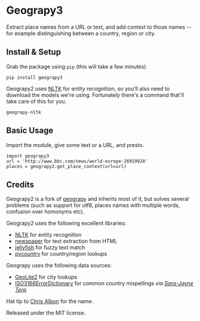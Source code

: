 Geograpy3
=========

Extract place names from a URL or text, and add context to those names -- for 
example distinguishing between a country, region or city. 


## Install & Setup

Grab the package using `pip` (this will take a few minutes)

    pip install geograpy3

Geograpy2 uses [NLTK](http://www.nltk.org/) for entity recognition, so you'll also need 
to download the models we're using. Fortunately there's a command that'll take 
care of this for you. 

    geograpy-nltk

## Basic Usage

Import the module, give some text or a URL, and presto.

    import geograpy3
    url = 'http://www.bbc.com/news/world-europe-26919928'
    places = geograpy2.get_place_context(url=url)


## Credits

Geograpy2 is a fork of [geograpy](https://github.com/ushahidi/geograpy) and inherits
most of it, but solves several problems (such as support for utf8, places names 
with multiple words, confusion over homonyms etc).

Geograpy2 uses the following excellent libraries:

* [NLTK](http://www.nltk.org/) for entity recognition
* [newspaper](https://github.com/codelucas/newspaper) for text extraction from HTML
* [jellyfish](https://github.com/sunlightlabs/jellyfish) for fuzzy text match
* [pycountry](https://pypi.python.org/pypi/pycountry) for country/region lookups

Geograpy uses the following data sources:

* [GeoLite2](http://dev.maxmind.com/geoip/geoip2/geolite2/) for city lookups
* [ISO3166ErrorDictionary](https://github.com/bodacea/countryname/blob/master/countryname/databases/ISO3166ErrorDictionary.csv) for common country mispellings _via [Sara-Jayne Terp](https://github.com/bodacea)_

Hat tip to [Chris Albon](https://github.com/chrisalbon) for the name.

Released under the MIT license.
